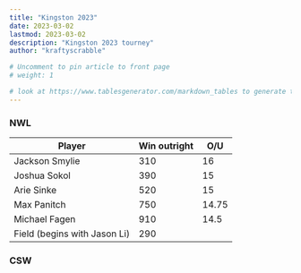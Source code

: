 ```yaml
---
title: "Kingston 2023"
date: 2023-03-02
lastmod: 2023-03-02
description: "Kingston 2023 tourney"
author: "kraftyscrabble"

# Uncomment to pin article to front page
# weight: 1

# look at https://www.tablesgenerator.com/markdown_tables to generate table fast
---
```


### NWL

| Player                       | Win outright | O/U   |
|------------------------------|--------------|-------|
| Jackson Smylie               | 310          | 16    |
| Joshua Sokol                 | 390          | 15    |
| Arie Sinke                   | 520          | 15    |
| Max Panitch                  | 750          | 14.75 |
| Michael Fagen                | 910          | 14.5  |
| Field (begins with Jason Li) | 290          |       |


### CSW
